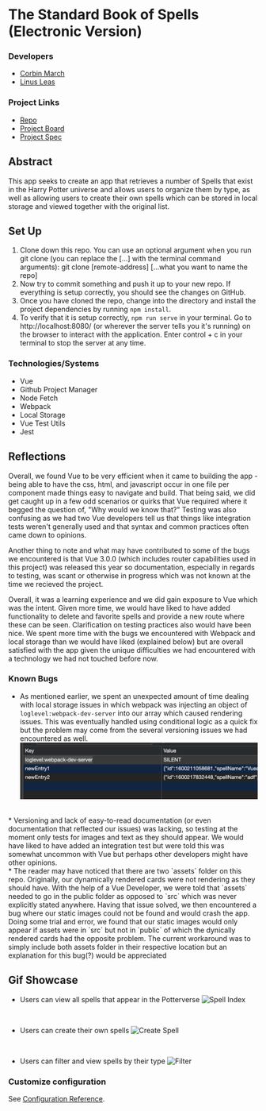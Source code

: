 # The Standard Book of Spells (Electronic Version)
### Developers
* [Corbin March](https://github.com/MarchCorbin)
* [Linus Leas ](https://github.com/Leasw144)

### Project Links
* [Repo](https://github.com/MarchCorbin/spellbook)
* [Project Board](https://github.com/MarchCorbin/spellbook/projects/1)
* [Project Spec](https://frontend.turing.io/projects/module-3/stretch.html)

## Abstract
This app seeks to create an app that retrieves a number of Spells that exist in the Harry Potter universe and allows users to organize them by type, as well as allowing users to create their own spells which can be stored in local storage and viewed together with the original list.

## Set Up

1. Clone down this repo. You can use an optional argument when you run git clone (you can replace the [...] with the terminal command arguments): git clone [remote-address] [...what you want to name the repo]
2. Now try to commit something and push it up to your new repo. If everything is setup correctly, you should see the changes on GitHub.
3. Once you have cloned the repo, change into the directory and install the project dependencies by running `npm install`.
4. To verify that it is setup correctly, `npm run serve` in your terminal. Go to http://localhost:8080/ (or wherever the server tells you it's running) on the browser to interact with the application. Enter control + c in your terminal to stop the server at any time.

### Technologies/Systems
* Vue
* Github Project Manager
* Node Fetch
* Webpack
* Local Storage
* Vue Test Utils
* Jest

## Reflections
Overall, we found Vue to be very efficient when it came to building the app - being able to have the css, html, and javascript occur in one file per component made things easy to navigate and build. That being said, we did get caught up in a few odd scenarios or quirks that Vue required where it begged the question of, "Why would we know that?" Testing was also confusing as we had two Vue developers tell us that things like integration tests weren't generally used and that syntax and common practices often came down to opinions. 

Another thing to note and what may have contributed to some of the bugs we encountered is that Vue 3.0.0 (which includes router capabilities used in this project) was released this year so documentation, especially in regards to testing, was scant or otherwise in progress which was not known at the time we recieved the project.

Overall, it was a learning experience and we did gain exposure to Vue which was the intent. Given more time, we would have liked to have added functionality to delete and favorite spells and provide a new route where these can be seen. Clarification on testing practices also would have been nice. We spent more time with the bugs we encountered with Webpack and local storage than we would have liked (explained below) but are overall satisfied with the app given the unique difficulties we had encountered with a technology we had not touched before now.

### Known Bugs

* As mentioned earlier, we spent an unexpected amount of time dealing with local storage issues in which webpack was injecting an object of `loglevel:webpack-dev-server` into our array which caused rendering issues. This was eventually handled using conditional logic as a quick fix but the problem may come from the several versioning issues we had encountered as well.
![Local Storage Bug](src/srcassets/ls-bug.png)
<br />
* Versioning and lack of easy-to-read documentation (or even documentation that reflected our issues) was lacking, so testing at the moment only tests for images and text as they should appear. We would have liked to have added an integration test but were told this was somewhat uncommon with Vue but perhaps other developers might have other opinions.
<br />
* The reader may have noticed that there are two `assets` folder on this repo. Originally, our dynamically rendered cards were not rendering as they should have. With the help of a Vue Developer, we were told that `assets` needed to go in the public folder as opposed to `src` which was never explicitly stated anywhere. Having that issue solved, we then encountered a bug where our static images could not be found and would crash the app. 
<br/>Doing some trial and error, we found that our static images would only appear if assets were in `src` but not in `public` of which the dynically rendered cards had the opposite problem. The current workaround was to simply include both assets folder in their respective location but an explanation for this bug(?) would be appreciated

## Gif Showcase

* Users can view all spells that appear in the Potterverse
![Spell Index](src/srcassets/spellIndex.gif)
<br />

* Users can create their own spells 
![Create Spell](src/srcassets/create-spell.gif)
<br />

* Users can filter and view spells by their type
![Filter](src/srcassets/filtering.gif.sb-99dc808f-FXKEL0)


### Customize configuration
See [Configuration Reference](https://cli.vuejs.org/config/).

